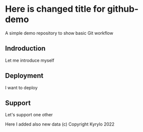 # Here is changed title for github-demo
A simple demo repository to show basic Git workflow

## Indroduction
Let me introduce myself

## Deployment
I want to deploy

## Support
Let's support one other

Here I added also new data
(c) Copyright Kyrylo 2022
